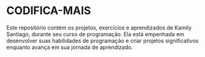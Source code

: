 # CODIFICA-MAIS
Este repositório contém os projetos, exercícios e aprendizados de Kamily Santiago, durante seu curso de programação. Ela está empenhada em desenvolver suas habilidades de programação e criar projetos significativos enquanto avança em sua jornada de aprendizado.  
